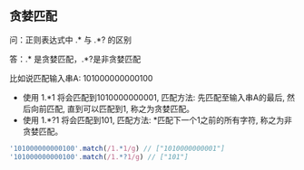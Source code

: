 ## 贪婪匹配
问：正则表达式中 .* 与 .*? 的区别

答：.* 是贪婪匹配，.*?是非贪婪匹配

比如说匹配输入串A: 101000000000100
* 使用 1.*1 将会匹配到1010000000001, 匹配方法: 先匹配至输入串A的最后, 然后向前匹配, 直到可以匹配到1, 称之为贪婪匹配。
* 使用 1.*?1 将会匹配到101, 匹配方法: *匹配下一个1之前的所有字符, 称之为非贪婪匹配。
```js
'101000000000100'.match(/1.*1/g) // ["1010000000001"]
'101000000000100'.match(/1.*?1/g) // ["101"]
```
